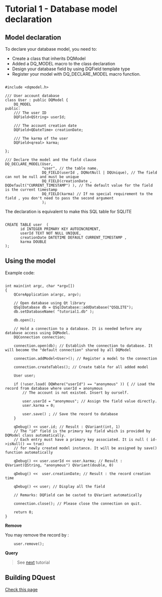 # Tutorial 1 - Database model declaration #

## Model declaration ##

To declare your database model, you need to:

  * Create a class that inherits DQModel
  * Added a DQ\_MODEL macro to the class declaration
  * Design your database field by using DQField template type
  * Register your model with DQ\_DECLARE\_MODEL macro function.

```

#include <dqmodel.h>

/// User account database
class User : public DQModel {
    DQ_MODEL
public:
    /// The user ID
    DQField<QString> userId;

    /// The account creation date
    DQField<QDateTime> creationDate;

    /// The karma of the user
    DQField<qreal> karma;

};

/// Declare the model and the field clause
DQ_DECLARE_MODEL(User,
                 "user", // the table name.
                 DQ_FIELD(userId , DQNotNull | DQUnique), // The field can not be null and must be unique
                 DQ_FIELD(creationDate , DQDefault("CURRENT_TIMESTAMP") ), // The default value for the field is the current timestamp
                 DQ_FIELD(karma) // If no special requirement to the field , you don't need to pass the second argument
                 );

```

The declaration is equivalent to make this SQL table for SQLITE
```

CREATE TABLE user  (
       id INTEGER PRIMARY KEY AUTOINCREMENT,
       userId TEXT NOT NULL UNIQUE,
       creationDate DATETIME DEFAULT CURRENT_TIMESTAMP ,
       karma DOUBLE
);

```

## Using the model ##

Example code:

```

int main(int argc, char *argv[])
{
    QCoreApplication a(argc, argv);

    // Open database using Qt library
    QSqlDatabase db = QSqlDatabase::addDatabase("QSQLITE");
    db.setDatabaseName( "tutorial1.db" );

    db.open();

    // Hold a connection to a database. It is needed before any database access using DQModel.
    DQConnection connection;

    connection.open(db); // Establish the connection to database. It will become the "default connection" shared by all DQModel

    connection.addModel<User>(); // Register a model to the connection

    connection.createTables(); // Create table for all added model

    User user;

    if (!user.load( DQWhere("userId") == "anonymous" )) { // Load the record from database where userId = anonymous
        // The account is not existed. Insert by ourself.

        user.userId = "anonymous"; // Assign the field value directly.
        user.karma = 0;

        user.save() ; // Save the record to database
    }

    qDebug() << user.id; // Result : QVariant(int, 1)
    // The "id" field is the primary key field which is provided by DQModel class automatically.
    // Each entry must have a primary key associated. It is null ( id->isNull() == true)
    // for newly created model instance. It will be assigned by save() function automatically

    qDebug() << user.userId << user.karma; // Result : QVariant(QString, "anonymous") QVariant(double, 0)

    qDebug() <<  user.creationDate; // Result : the record creation time

    qDebug() << user; // Display all the field

    // Remarks: DQField can be casted to QVariant automatically

    connection.close(); // Please close the connection on quit.

    return 0;
}
```

**Remove**

You may remove the record by :
```
    user.remove();
```

**Query**

> See [next](tutorial2.md) tutorial

## Building DQuest ##
[Check this page](buildingdquest.md)